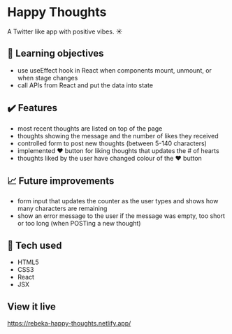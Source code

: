 # Happy Thoughts
A Twitter like app with positive vibes. :sunny:

## :brain: Learning objectives
- use useEffect hook in React when components mount, unmount, or when stage changes
- call APIs from React and put the data into state

## :heavy_check_mark: Features
- most recent thoughts are listed on top of the page
- thoughts showing the message and the number of likes they received
- controlled form to post new thoughts (between 5-140 characters)
- implemented :heart: button for liking thoughts that updates the # of hearts
- thoughts liked by the user have changed colour of the :heart: button  

## :chart_with_upwards_trend: Future improvements
- form input that updates the counter as the user types and shows how many characters are remaining
- show an error message to the user if the message was empty, too short or too long (when POSTing a new thought)

## :robot: Tech used 
- HTML5
- CSS3
- React
- JSX

## View it live
https://rebeka-happy-thoughts.netlify.app/ 
